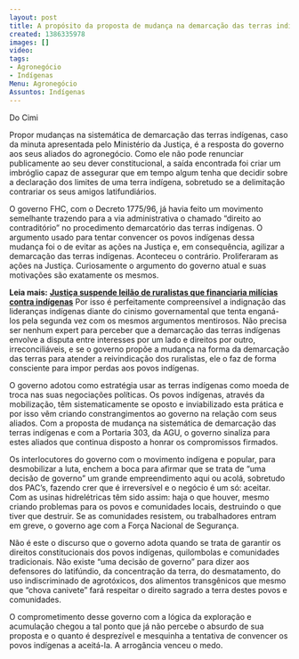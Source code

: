```yaml
---
layout: post
title: A propósito da proposta de mudança na demarcação das terras indígenas
created: 1386335978
images: []
video: 
tags:
- Agronegócio
- Indígenas
Menu: Agronegócio
Assuntos: Indígenas
---
```



Do Cimi

Propor mudanças na sistemática de demarcação das terras indígenas, caso da minuta apresentada pelo Ministério da Justiça, é a resposta do governo aos seus aliados do agronegócio. Como ele não pode renunciar publicamente ao seu dever constitucional, a saída encontrada foi criar um imbróglio capaz de assegurar que em tempo algum tenha que decidir sobre a declaração dos limites de uma terra indígena, sobretudo se a delimitação contrariar os seus amigos latifundiários.


O governo FHC, com o Decreto 1775/96, já havia feito um movimento semelhante trazendo para a via administrativa o chamado “direito ao contraditório” no procedimento demarcatório das terras indígenas. O argumento usado para tentar convencer os povos indígenas dessa mudança foi o de evitar as ações na Justiça e, em consequência, agilizar a demarcação das terras indígenas. Aconteceu o contrário. Proliferaram as ações na Justiça. Curiosamente o argumento do governo atual e suas motivações são exatamente os mesmos.


**Leia mais:**
[**Justiça suspende leilão de ruralistas que financiaria milícias contra indígenas**](http://www.mst.org.br/node/15518)
Por isso é perfeitamente compreensível a indignação das lideranças indígenas diante do cinismo governamental que tenta enganá-los pela segunda vez com os mesmos argumentos mentirosos. Não precisa ser nenhum expert para perceber que a demarcação das terras indígenas envolve a disputa entre interesses por um lado e direitos por outro, irreconciliáveis, e se o governo propõe a mudança na forma da demarcação das terras para atender a reivindicação dos ruralistas, ele o faz de forma consciente para impor perdas aos povos indígenas.


O governo adotou como estratégia usar as terras indígenas como moeda de troca nas suas negociações políticas. Os povos indígenas, através da mobilização, têm sistematicamente se oposto e inviabilizado esta prática e por isso vêm criando constrangimentos ao governo na relação com seus aliados. Com a proposta de mudança na sistemática de demarcação das terras indígenas e com a Portaria 303, da AGU, o governo sinaliza para estes aliados que continua disposto a honrar os compromissos firmados.


Os interlocutores do governo com o movimento indígena e popular, para desmobilizar a luta, enchem a boca para afirmar que se trata de “uma decisão de governo” um grande empreendimento aqui ou acolá, sobretudo dos PAC’s, fazendo crer que é irreversível e o negócio é um só: aceitar. Com as usinas hidrelétricas têm sido assim: haja o que houver, mesmo criando problemas para os povos e comunidades locais, destruindo o que tiver que destruir. Se as comunidades resistem, ou trabalhadores entram em greve, o governo age com a Força Nacional de Segurança.  


Não é este o discurso que o governo adota quando se trata de garantir os direitos constitucionais dos povos indígenas, quilombolas e comunidades tradicionais. Não existe “uma decisão de governo” para dizer aos defensores do latifúndio, da concentração da terra, do desmatamento, do uso indiscriminado de agrotóxicos, dos alimentos transgênicos que mesmo que “chova canivete” fará respeitar o direito sagrado a terra destes povos e comunidades.


O comprometimento desse governo com a lógica da exploração e acumulação chegou a tal ponto que já não percebe o absurdo de sua proposta e o quanto é desprezível e mesquinha a tentativa de convencer os povos indígenas a aceitá-la. A arrogância venceu o medo.
 
